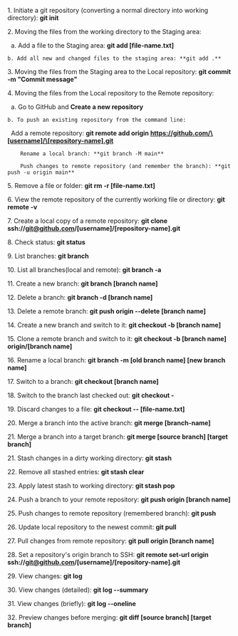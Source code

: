 1\. Initiate a git repository (converting a normal directory into working directory): **git init**

2\. Moving the files from the working directory to the Staging area: 

&nbsp;	a. Add a file to the Staging area: **git add \[file-name.txt]**

	b. Add all new and changed files to the staging area: **git add .**

3\. Moving the files from the Staging area to the Local repository: **git commit -m "Commit message"**

4\. Moving the files from the Local repository to the Remote repository:

&nbsp;	a. Go to GitHub and **Create a new repository**

	b. To push an existing repository from the command line:

&nbsp;		Add a remote repository: **git remote add origin https://github.com/\[username]/\[repository-name].git**

		Rename a local branch: **git branch -M main**

		Push changes to remote repository (and remember the branch): **git push -u origin main**

5\. Remove a file or folder: **git rm -r \[file-name.txt]**

6\. View the remote repository of the currently working file or directory: **git remote -v**

7\. Create a local copy of a remote repository: **git clone ssh://git@github.com/\[username]/\[repository-name].git** 

8\. Check status: **git status**

9\. List branches: **git branch**

10\. List all branches(local and remote): **git branch -a**

11\. Create a new branch: **git branch \[branch name]**

12\. Delete a branch: **git branch -d \[branch name]**

13\. Delete a remote branch: **git push origin --delete \[branch name]**

14\. Create a new branch and switch to it: **git checkout -b \[branch name]**

15\. Clone a remote branch and switch to it: **git checkout -b \[branch name] origin/\[branch name]**

16\. Rename a local branch: **git branch -m \[old branch name] \[new branch name]**

17\. Switch to a branch: **git checkout \[branch name]**

18\. Switch to the branch last checked out: **git checkout -**

19\. Discard changes to a file: **git checkout -- \[file-name.txt]**

20\. Merge a branch into the active branch: **git merge \[branch-name]**

21\. Merge a branch into a target branch: **git merge \[source branch] \[target branch]**

21\. Stash changes in a dirty working directory: **git stash**

22\. Remove all stashed entries: **git stash clear**

23\. Apply latest stash to working directory: **git stash pop**

24\. Push a branch to your remote repository: **git push origin \[branch name]**

25\. Push changes to remote repository (remembered branch): **git push**

26\. Update local repository to the newest commit: **git pull**

27\. Pull changes from remote repository: **git pull origin \[branch name]**

28\. Set a repository's origin branch to SSH: **git remote set-url origin ssh://git@github.com/\[username]/\[repository-name].git**

29\. View changes: **git log**

30\. View changes (detailed): **git log --summary**

31\. View changes (briefly): **git log --oneline**

32\. Preview changes before merging: **git diff \[source branch] \[target branch]**

